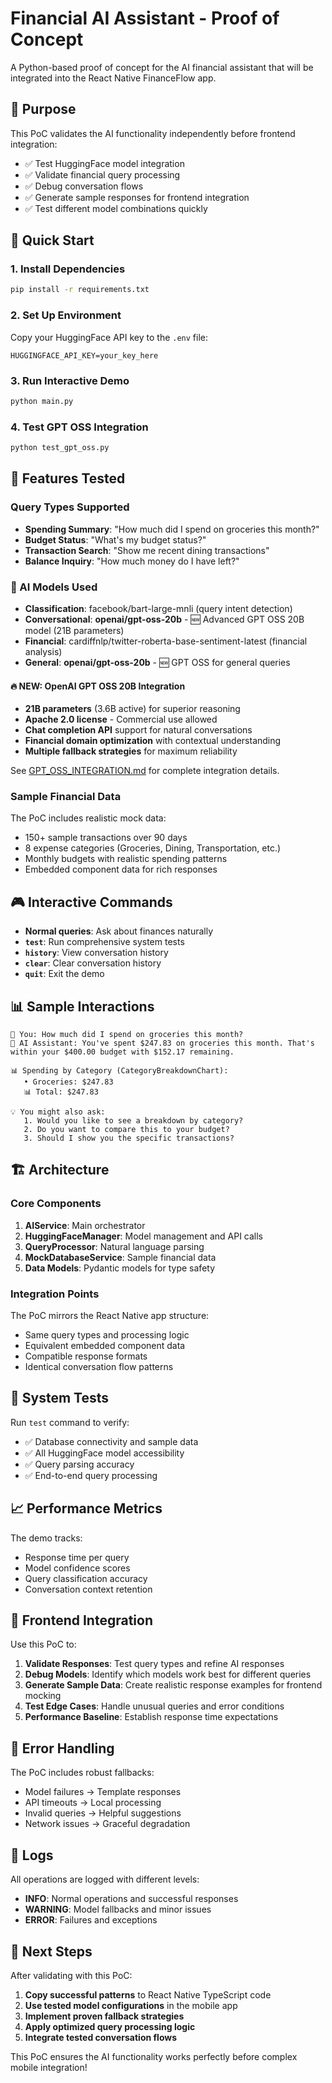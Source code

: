 # Financial AI Assistant - Proof of Concept

A Python-based proof of concept for the AI financial assistant that will be integrated into the React Native FinanceFlow app.

## 🎯 Purpose

This PoC validates the AI functionality independently before frontend integration:

- ✅ Test HuggingFace model integration
- ✅ Validate financial query processing
- ✅ Debug conversation flows
- ✅ Generate sample responses for frontend integration
- ✅ Test different model combinations quickly

## 🚀 Quick Start

### 1. Install Dependencies
```bash
pip install -r requirements.txt
```

### 2. Set Up Environment
Copy your HuggingFace API key to the `.env` file:
```
HUGGINGFACE_API_KEY=your_key_here
```

### 3. Run Interactive Demo
```bash
python main.py
```

### 4. Test GPT OSS Integration
```bash
python test_gpt_oss.py
```

## 🧪 Features Tested

### Query Types Supported
- **Spending Summary**: "How much did I spend on groceries this month?"
- **Budget Status**: "What's my budget status?"
- **Transaction Search**: "Show me recent dining transactions"
- **Balance Inquiry**: "How much money do I have left?"

### 🤖 AI Models Used
- **Classification**: facebook/bart-large-mnli (query intent detection)
- **Conversational**: **openai/gpt-oss-20b** - 🆕 Advanced GPT OSS 20B model (21B parameters)
- **Financial**: cardiffnlp/twitter-roberta-base-sentiment-latest (financial analysis)  
- **General**: **openai/gpt-oss-20b** - 🆕 GPT OSS for general queries

#### 🔥 NEW: OpenAI GPT OSS 20B Integration
- **21B parameters** (3.6B active) for superior reasoning
- **Apache 2.0 license** - Commercial use allowed
- **Chat completion API** support for natural conversations
- **Financial domain optimization** with contextual understanding
- **Multiple fallback strategies** for maximum reliability

See [GPT_OSS_INTEGRATION.md](GPT_OSS_INTEGRATION.md) for complete integration details.

### Sample Financial Data
The PoC includes realistic mock data:
- 150+ sample transactions over 90 days
- 8 expense categories (Groceries, Dining, Transportation, etc.)
- Monthly budgets with realistic spending patterns
- Embedded component data for rich responses

## 🎮 Interactive Commands

- **Normal queries**: Ask about finances naturally
- **`test`**: Run comprehensive system tests
- **`history`**: View conversation history
- **`clear`**: Clear conversation history
- **`quit`**: Exit the demo

## 📊 Sample Interactions

```
💬 You: How much did I spend on groceries this month?
🤖 AI Assistant: You've spent $247.83 on groceries this month. That's within your $400.00 budget with $152.17 remaining.

📊 Spending by Category (CategoryBreakdownChart):
   • Groceries: $247.83
   📊 Total: $247.83

💡 You might also ask:
   1. Would you like to see a breakdown by category?
   2. Do you want to compare this to your budget?
   3. Should I show you the specific transactions?
```

## 🏗️ Architecture

### Core Components

1. **AIService**: Main orchestrator
2. **HuggingFaceManager**: Model management and API calls
3. **QueryProcessor**: Natural language parsing
4. **MockDatabaseService**: Sample financial data
5. **Data Models**: Pydantic models for type safety

### Integration Points

The PoC mirrors the React Native app structure:
- Same query types and processing logic
- Equivalent embedded component data
- Compatible response formats
- Identical conversation flow patterns

## 🔧 System Tests

Run `test` command to verify:
- ✅ Database connectivity and sample data
- ✅ All HuggingFace model accessibility
- ✅ Query parsing accuracy
- ✅ End-to-end query processing

## 📈 Performance Metrics

The demo tracks:
- Response time per query
- Model confidence scores
- Query classification accuracy
- Conversation context retention

## 🔄 Frontend Integration

Use this PoC to:

1. **Validate Responses**: Test query types and refine AI responses
2. **Debug Models**: Identify which models work best for different queries
3. **Generate Sample Data**: Create realistic response examples for frontend mocking
4. **Test Edge Cases**: Handle unusual queries and error conditions
5. **Performance Baseline**: Establish response time expectations

## 🚨 Error Handling

The PoC includes robust fallbacks:
- Model failures → Template responses
- API timeouts → Local processing
- Invalid queries → Helpful suggestions
- Network issues → Graceful degradation

## 📝 Logs

All operations are logged with different levels:
- **INFO**: Normal operations and successful responses
- **WARNING**: Model fallbacks and minor issues
- **ERROR**: Failures and exceptions

## 🔮 Next Steps

After validating with this PoC:

1. **Copy successful patterns** to React Native TypeScript code
2. **Use tested model configurations** in the mobile app
3. **Implement proven fallback strategies**
4. **Apply optimized query processing logic**
5. **Integrate tested conversation flows**

This PoC ensures the AI functionality works perfectly before complex mobile integration!